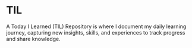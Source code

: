 # TIL
A Today I Learned (TIL) Repository is where I document my daily learning journey, capturing new insights, skills, and experiences to track progress and share knowledge.
